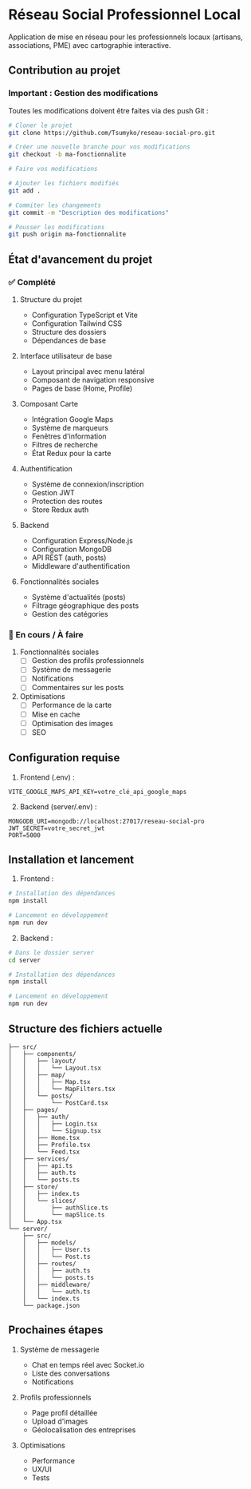 # Réseau Social Professionnel Local

Application de mise en réseau pour les professionnels locaux (artisans, associations, PME) avec cartographie interactive.

## Contribution au projet

### Important : Gestion des modifications

Toutes les modifications doivent être faites via des push Git :

```bash
# Cloner le projet
git clone https://github.com/Tsumyko/reseau-social-pro.git

# Créer une nouvelle branche pour vos modifications
git checkout -b ma-fonctionnalite

# Faire vos modifications

# Ajouter les fichiers modifiés
git add .

# Commiter les changements
git commit -m "Description des modifications"

# Pousser les modifications
git push origin ma-fonctionnalite
```

## État d'avancement du projet

### ✅ Complété
1. Structure du projet
   - Configuration TypeScript et Vite
   - Configuration Tailwind CSS
   - Structure des dossiers
   - Dépendances de base

2. Interface utilisateur de base
   - Layout principal avec menu latéral
   - Composant de navigation responsive
   - Pages de base (Home, Profile)

3. Composant Carte
   - Intégration Google Maps
   - Système de marqueurs
   - Fenêtres d'information
   - Filtres de recherche
   - État Redux pour la carte

4. Authentification
   - Système de connexion/inscription
   - Gestion JWT
   - Protection des routes
   - Store Redux auth

5. Backend
   - Configuration Express/Node.js
   - Configuration MongoDB
   - API REST (auth, posts)
   - Middleware d'authentification

6. Fonctionnalités sociales
   - Système d'actualités (posts)
   - Filtrage géographique des posts
   - Gestion des catégories

### 🚧 En cours / À faire
1. Fonctionnalités sociales
   - [ ] Gestion des profils professionnels
   - [ ] Système de messagerie
   - [ ] Notifications
   - [ ] Commentaires sur les posts

2. Optimisations
   - [ ] Performance de la carte
   - [ ] Mise en cache
   - [ ] Optimisation des images
   - [ ] SEO

## Configuration requise

1. Frontend (.env) :
```env
VITE_GOOGLE_MAPS_API_KEY=votre_clé_api_google_maps
```

2. Backend (server/.env) :
```env
MONGODB_URI=mongodb://localhost:27017/reseau-social-pro
JWT_SECRET=votre_secret_jwt
PORT=5000
```

## Installation et lancement

1. Frontend :
```bash
# Installation des dépendances
npm install

# Lancement en développement
npm run dev
```

2. Backend :
```bash
# Dans le dossier server
cd server

# Installation des dépendances
npm install

# Lancement en développement
npm run dev
```

## Structure des fichiers actuelle

```
├── src/
│   ├── components/
│   │   ├── layout/
│   │   │   └── Layout.tsx
│   │   ├── map/
│   │   │   ├── Map.tsx
│   │   │   └── MapFilters.tsx
│   │   └── posts/
│   │       └── PostCard.tsx
│   ├── pages/
│   │   ├── auth/
│   │   │   ├── Login.tsx
│   │   │   └── Signup.tsx
│   │   ├── Home.tsx
│   │   ├── Profile.tsx
│   │   └── Feed.tsx
│   ├── services/
│   │   ├── api.ts
│   │   ├── auth.ts
│   │   └── posts.ts
│   ├── store/
│   │   ├── index.ts
│   │   └── slices/
│   │       ├── authSlice.ts
│   │       └── mapSlice.ts
│   └── App.tsx
└── server/
    ├── src/
    │   ├── models/
    │   │   ├── User.ts
    │   │   └── Post.ts
    │   ├── routes/
    │   │   ├── auth.ts
    │   │   └── posts.ts
    │   ├── middleware/
    │   │   └── auth.ts
    │   └── index.ts
    └── package.json
```

## Prochaines étapes

1. Système de messagerie
   - Chat en temps réel avec Socket.io
   - Liste des conversations
   - Notifications

2. Profils professionnels
   - Page profil détaillée
   - Upload d'images
   - Géolocalisation des entreprises

3. Optimisations
   - Performance
   - UX/UI
   - Tests
